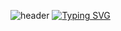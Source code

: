 ![header](https://capsule-render.vercel.app/api?type=waving&color=0:E1BEE7,100:FFB6C1&height=90&section=header&animation=fadeIn&fontAlignY=80)
[![Typing SVG](https://readme-typing-svg.demolab.com?font=Redressed&size=30&duration=4000&pause=2000&color=AB47BC&random=false&width=435&lines=welcome+to+hyejin+Github+%E2%9C%A8)](https://git.io/typing-svg)

<!--
**qhj1019-hyejin/qhj1019-hyejin** is a ✨ _special_ ✨ repository because its `README.md` (this file) appears on your GitHub profile.

Here are some ideas to get you started:

- 🔭 I’m currently working on ...
- 🌱 I’m currently learning ...
- 👯 I’m looking to collaborate on ...
- 🤔 I’m looking for help with ...
- 💬 Ask me about ...
- 📫 How to reach me: ...
- 😄 Pronouns: ...
- ⚡ Fun fact: ...
-->
